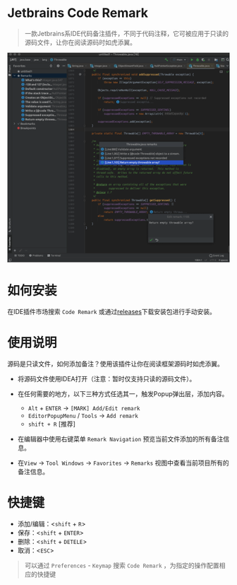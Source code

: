 # Jetbrains Code Remark

> 一款Jetbrains系IDE代码备注插件，不同于代码注释，它可被应用于只读的源码文件，让你在阅读源码时如虎添翼。

![](./screenshots/example.png)

# 如何安装

在IDE插件市场搜索 `Code Remark` 或通过[releases](https://github.com/wenzewoo/jetbrains-code-remark/releases)下载安装包进行手动安装。

# 使用说明

源码是只读文件，如何添加备注？使用该插件让你在阅读框架源码时如虎添翼。

- 将源码文件使用IDEA打开（注意：暂时仅支持只读的源码文件）。

- 在任何需要的地方，以下三种方式任选其一，触发Popup弹出层，添加内容。

  - `Alt` + `ENTER` ->  `[MARK] Add/Edit remark`
  - `EditorPopupMenu` / `Tools` ->  `Add remark`
  - `shift + R` [推荐]

- 在编辑器中使用右键菜单 `Remark Navigation` 预览当前文件添加的所有备注信息。

- 在`View` -> `Tool Windows` -> `Favorites` -> `Remarks` 视图中查看当前项目所有的备注信息。

# 快捷键

- 添加/编辑：<`shift` + `R`>
- 保存：<`shift` + `ENTER`>
- 删除：<`shift` + `DETELE`>
- 取消：<`ESC`>

> 可以通过 `Preferences` - `Keymap` 搜索 `Code Remark` ，为指定的操作配置相应的快捷键